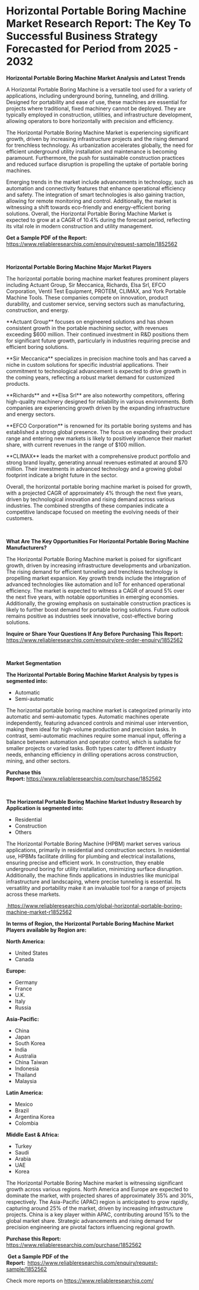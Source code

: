 <p><h1>Horizontal Portable Boring Machine Market Research Report: The Key To Successful Business Strategy Forecasted for Period from 2025 - 2032</h1></p><p><strong>Horizontal Portable Boring Machine Market Analysis and Latest Trends</strong></p>
<p><p>A Horizontal Portable Boring Machine is a versatile tool used for a variety of applications, including underground boring, tunneling, and drilling. Designed for portability and ease of use, these machines are essential for projects where traditional, fixed machinery cannot be deployed. They are typically employed in construction, utilities, and infrastructure development, allowing operators to bore horizontally with precision and efficiency.</p><p>The Horizontal Portable Boring Machine Market is experiencing significant growth, driven by increasing infrastructure projects and the rising demand for trenchless technology. As urbanization accelerates globally, the need for efficient underground utility installation and maintenance is becoming paramount. Furthermore, the push for sustainable construction practices and reduced surface disruption is propelling the uptake of portable boring machines.</p><p>Emerging trends in the market include advancements in technology, such as automation and connectivity features that enhance operational efficiency and safety. The integration of smart technologies is also gaining traction, allowing for remote monitoring and control. Additionally, the market is witnessing a shift towards eco-friendly and energy-efficient boring solutions. Overall, the Horizontal Portable Boring Machine Market is expected to grow at a CAGR of 10.4% during the forecast period, reflecting its vital role in modern construction and utility management.</p></p>
<p><strong>Get a Sample PDF of the Report:&nbsp;</strong> <a href="https://www.reliableresearchiq.com/enquiry/request-sample/1852562?utm_campaign=2335&utm_medium=2&utm_source=Github&utm_content=ia&utm_term=28022025&utm_id=horizontal-portable-boring-machine">https://www.reliableresearchiq.com/enquiry/request-sample/1852562</a></p>
<p>&nbsp;</p>
<p><strong>Horizontal Portable Boring Machine Major Market Players</strong></p>
<p><p>The horizontal portable boring machine market features prominent players including Actuant Group, Sir Meccanica, Richards, Elsa Srl, EFCO Corporation, Ventil Test Equipment, PROTEM, CLIMAX, and York Portable Machine Tools. These companies compete on innovation, product durability, and customer service, serving sectors such as manufacturing, construction, and energy.</p><p>**Actuant Group** focuses on engineered solutions and has shown consistent growth in the portable machining sector, with revenues exceeding $600 million. Their continued investment in R&D positions them for significant future growth, particularly in industries requiring precise and efficient boring solutions.</p><p>**Sir Meccanica** specializes in precision machine tools and has carved a niche in custom solutions for specific industrial applications. Their commitment to technological advancement is expected to drive growth in the coming years, reflecting a robust market demand for customized products.</p><p>**Richards** and **Elsa Srl** are also noteworthy competitors, offering high-quality machinery designed for reliability in various environments. Both companies are experiencing growth driven by the expanding infrastructure and energy sectors. </p><p>**EFCO Corporation** is renowned for its portable boring systems and has established a strong global presence. The focus on expanding their product range and entering new markets is likely to positively influence their market share, with current revenues in the range of $100 million.</p><p>**CLIMAX** leads the market with a comprehensive product portfolio and strong brand loyalty, generating annual revenues estimated at around $70 million. Their investments in advanced technology and a growing global footprint indicate a bright future in the sector.</p><p>Overall, the horizontal portable boring machine market is poised for growth, with a projected CAGR of approximately 4% through the next five years, driven by technological innovation and rising demand across various industries. The combined strengths of these companies indicate a competitive landscape focused on meeting the evolving needs of their customers.</p></p>
<p>&nbsp;</p>
<p><strong>What Are The Key Opportunities For Horizontal Portable Boring Machine Manufacturers?</strong></p>
<p><p>The Horizontal Portable Boring Machine market is poised for significant growth, driven by increasing infrastructure developments and urbanization. The rising demand for efficient tunneling and trenchless technology is propelling market expansion. Key growth trends include the integration of advanced technologies like automation and IoT for enhanced operational efficiency. The market is expected to witness a CAGR of around 5% over the next five years, with notable opportunities in emerging economies. Additionally, the growing emphasis on sustainable construction practices is likely to further boost demand for portable boring solutions. Future outlook remains positive as industries seek innovative, cost-effective boring solutions.</p></p>
<p><strong>Inquire or Share Your Questions If Any Before Purchasing This Report:</strong> <a href="https://www.reliableresearchiq.com/enquiry/pre-order-enquiry/1852562?utm_campaign=2335&utm_medium=2&utm_source=Github&utm_content=ia&utm_term=28022025&utm_id=horizontal-portable-boring-machine">https://www.reliableresearchiq.com/enquiry/pre-order-enquiry/1852562</a></p>
<p>&nbsp;</p>
<p><strong>Market Segmentation</strong></p>
<p><strong>The Horizontal Portable Boring Machine Market Analysis by types is segmented into:</strong></p>
<p><ul><li>Automatic</li><li>Semi-automatic</li></ul></p>
<p><p>The horizontal portable boring machine market is categorized primarily into automatic and semi-automatic types. Automatic machines operate independently, featuring advanced controls and minimal user intervention, making them ideal for high-volume production and precision tasks. In contrast, semi-automatic machines require some manual input, offering a balance between automation and operator control, which is suitable for smaller projects or varied tasks. Both types cater to different industry needs, enhancing efficiency in drilling operations across construction, mining, and other sectors.</p></p>
<p><strong>Purchase this Report:&nbsp;</strong><a href="https://www.reliableresearchiq.com/purchase/1852562?utm_campaign=2335&utm_medium=2&utm_source=Github&utm_content=ia&utm_term=28022025&utm_id=horizontal-portable-boring-machine">https://www.reliableresearchiq.com/purchase/1852562</a></p>
<p>&nbsp;</p>
<p><strong>The Horizontal Portable Boring Machine Market Industry Research by Application is segmented into:</strong></p>
<p><ul><li>Residential</li><li>Construction</li><li>Others</li></ul></p>
<p><p>The Horizontal Portable Boring Machine (HPBM) market serves various applications, primarily in residential and construction sectors. In residential use, HPBMs facilitate drilling for plumbing and electrical installations, ensuring precise and efficient work. In construction, they enable underground boring for utility installation, minimizing surface disruption. Additionally, the machine finds applications in industries like municipal infrastructure and landscaping, where precise tunneling is essential. Its versatility and portability make it an invaluable tool for a range of projects across these markets.</p></p>
<p><a href="https://www.reliableresearchiq.com/global-horizontal-portable-boring-machine-market-r1852562?utm_campaign=2335&utm_medium=2&utm_source=Github&utm_content=ia&utm_term=28022025&utm_id=horizontal-portable-boring-machine">&nbsp;https://www.reliableresearchiq.com/global-horizontal-portable-boring-machine-market-r1852562</a></p>
<p><strong>In terms of Region, the Horizontal Portable Boring Machine Market Players available by Region are:</strong></p>
<p>
    <p> <strong> North America: </strong>
        <ul>
            <li>United States</li>
            <li>Canada</li>
        </ul>
        </p> 
    <p> <strong> Europe: </strong>
        <ul>
            <li>Germany</li>
            <li>France</li>
            <li>U.K.</li>
            <li>Italy</li>
            <li>Russia</li>
        </ul>
        </p> 
    <p> <strong> Asia-Pacific: </strong>
        <ul>
            <li>China</li>
            <li>Japan</li>
            <li>South Korea</li>
            <li>India</li>
            <li>Australia</li>
            <li>China Taiwan</li>
            <li>Indonesia</li>
            <li>Thailand</li>
            <li>Malaysia</li>
        </ul>
        </p> 
    <p> <strong> Latin America: </strong>
        <ul>
            <li>Mexico</li>
            <li>Brazil</li>
            <li>Argentina Korea</li>
            <li>Colombia</li>
        </ul>
        </p> 
    <p> <strong> Middle East & Africa: </strong>
        <ul>
            <li>Turkey</li>
            <li>Saudi</li>
            <li>Arabia</li>
            <li>UAE</li>
            <li>Korea</li>
        </ul>
    </p>
    </p>
<p><p>The Horizontal Portable Boring Machine market is witnessing significant growth across various regions. North America and Europe are expected to dominate the market, with projected shares of approximately 35% and 30%, respectively. The Asia-Pacific (APAC) region is anticipated to grow rapidly, capturing around 25% of the market, driven by increasing infrastructure projects. China is a key player within APAC, contributing around 15% to the global market share. Strategic advancements and rising demand for precision engineering are pivotal factors influencing regional growth.</p></p>
<p><strong>Purchase this Report: </strong><a href="https://www.reliableresearchiq.com/purchase/1852562?utm_campaign=2335&utm_medium=2&utm_source=Github&utm_content=ia&utm_term=28022025&utm_id=horizontal-portable-boring-machine">https://www.reliableresearchiq.com/purchase/1852562</a></p>
<p>&nbsp;<strong>Get a Sample PDF of the Report:&nbsp;&nbsp;</strong><a href="https://www.reliableresearchiq.com/enquiry/request-sample/1852562?utm_campaign=2335&utm_medium=2&utm_source=Github&utm_content=ia&utm_term=28022025&utm_id=horizontal-portable-boring-machine">https://www.reliableresearchiq.com/enquiry/request-sample/1852562</a></p>
<p><strong></strong></p>
<p>Check more reports on <a href="https://www.reliableresearchiq.com/?utm_campaign=2335&utm_medium=2&utm_source=Github&utm_content=ia&utm_term=28022025&utm_id=horizontal-portable-boring-machine">https://www.reliableresearchiq.com/</a></p>